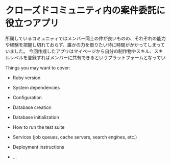 # クローズドコミュニティ内の案件委託に役立つアプリ


所属しているコミュニティではメンバー同士の仲が良いものの、それぞれの能力や経験を把握し切れておらず、誰かの力を借りたい時に時間がかかってしまっていました。 今回作成したアプリはマイページから自分の制作物やスキル、スキルレベルを登録すればメンバーに共有できるというプラットフォームとなってい

Things you may want to cover:

* Ruby version

* System dependencies

* Configuration

* Database creation

* Database initialization

* How to run the test suite

* Services (job queues, cache servers, search engines, etc.)

* Deployment instructions

* ...
